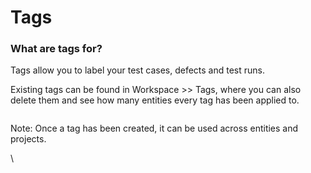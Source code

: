 # Tags

### What are tags for?

Tags allow you to label your test cases, defects and test runs.

Existing tags can be found in Workspace >> Tags, where you can also delete them and see how many entities every tag has been applied to.

<figure><img src="https://qase.intercom-attachments-7.com/i/o/597225530/a9cae3453efca43340d84ba8/z7sSqVAKV6c6PJd-OpmqGdAoLIkqbJjQ5OjgGFHJ-zUl9sZoRgd09hUmPBESsGq8jmD-1lyyEFwNmKP_Mcr4ZBJ4ZUi_VMHWTz8_GvRHq6PMhmFmsiM3RUNiDIkMWuyIA7gkXMLtcZlo8CV4roJWSl-bOgNHusrIL4HEftLq4eI3tYJ3w5kgZAUETA" alt=""><figcaption></figcaption></figure>

Note: Once a tag has been created, it can be used across entities and projects.

\
